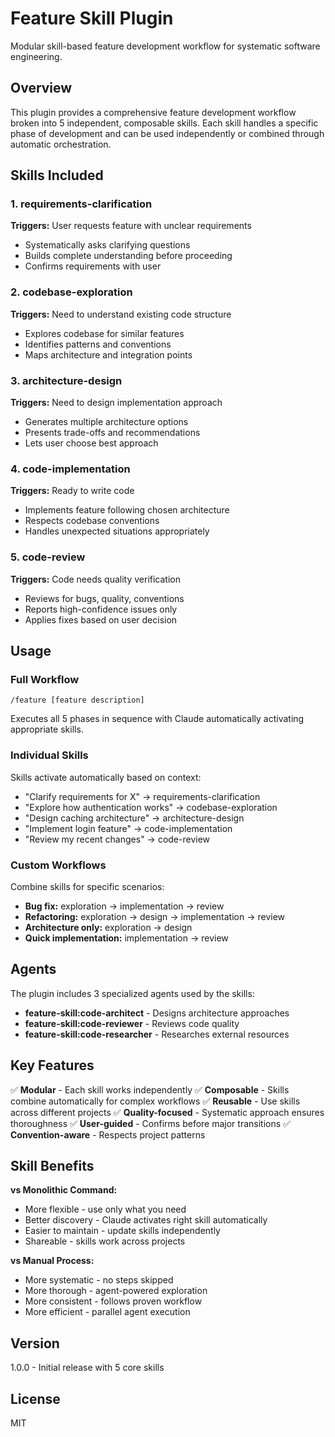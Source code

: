 # Feature Skill Plugin

Modular skill-based feature development workflow for systematic software engineering.

## Overview

This plugin provides a comprehensive feature development workflow broken into 5 independent, composable skills. Each skill handles a specific phase of development and can be used independently or combined through automatic orchestration.

## Skills Included

### 1. requirements-clarification
**Triggers:** User requests feature with unclear requirements
- Systematically asks clarifying questions
- Builds complete understanding before proceeding
- Confirms requirements with user

### 2. codebase-exploration
**Triggers:** Need to understand existing code structure
- Explores codebase for similar features
- Identifies patterns and conventions
- Maps architecture and integration points

### 3. architecture-design
**Triggers:** Need to design implementation approach
- Generates multiple architecture options
- Presents trade-offs and recommendations
- Lets user choose best approach

### 4. code-implementation
**Triggers:** Ready to write code
- Implements feature following chosen architecture
- Respects codebase conventions
- Handles unexpected situations appropriately

### 5. code-review
**Triggers:** Code needs quality verification
- Reviews for bugs, quality, conventions
- Reports high-confidence issues only
- Applies fixes based on user decision

## Usage

### Full Workflow
```
/feature [feature description]
```

Executes all 5 phases in sequence with Claude automatically activating appropriate skills.

### Individual Skills

Skills activate automatically based on context:
- "Clarify requirements for X" → requirements-clarification
- "Explore how authentication works" → codebase-exploration
- "Design caching architecture" → architecture-design
- "Implement login feature" → code-implementation
- "Review my recent changes" → code-review

### Custom Workflows

Combine skills for specific scenarios:
- **Bug fix:** exploration → implementation → review
- **Refactoring:** exploration → design → implementation → review
- **Architecture only:** exploration → design
- **Quick implementation:** implementation → review

## Agents

The plugin includes 3 specialized agents used by the skills:

- **feature-skill:code-architect** - Designs architecture approaches
- **feature-skill:code-reviewer** - Reviews code quality
- **feature-skill:code-researcher** - Researches external resources

## Key Features

✅ **Modular** - Each skill works independently
✅ **Composable** - Skills combine automatically for complex workflows
✅ **Reusable** - Use skills across different projects
✅ **Quality-focused** - Systematic approach ensures thoroughness
✅ **User-guided** - Confirms before major transitions
✅ **Convention-aware** - Respects project patterns

## Skill Benefits

**vs Monolithic Command:**
- More flexible - use only what you need
- Better discovery - Claude activates right skill automatically
- Easier to maintain - update skills independently
- Shareable - skills work across projects

**vs Manual Process:**
- More systematic - no steps skipped
- More thorough - agent-powered exploration
- More consistent - follows proven workflow
- More efficient - parallel agent execution

## Version

1.0.0 - Initial release with 5 core skills

## License

MIT
